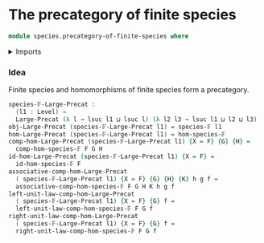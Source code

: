 # The precategory of finite species

```agda
module species.precategory-of-finite-species where
```

<details><summary>Imports</summary>

```agda
open import category-theory.large-precategories

open import foundation.universe-levels

open import species.morphisms-finite-species
open import species.species-of-finite-types
```

</details>

### Idea

Finite species and homomorphisms of finite species form a precategory.

```agda
species-𝔽-Large-Precat :
  (l1 : Level) →
  Large-Precat (λ l → lsuc l1 ⊔ lsuc l) (λ l2 l3 → lsuc l1 ⊔ l2 ⊔ l3)
obj-Large-Precat (species-𝔽-Large-Precat l1) = species-𝔽 l1
hom-Large-Precat (species-𝔽-Large-Precat l1) = hom-species-𝔽
comp-hom-Large-Precat (species-𝔽-Large-Precat l1) {X = F} {G} {H} =
  comp-hom-species-𝔽 F G H
id-hom-Large-Precat (species-𝔽-Large-Precat l1) {X = F} =
  id-hom-species-𝔽 F
associative-comp-hom-Large-Precat
  ( species-𝔽-Large-Precat l1) {X = F} {G} {H} {K} h g f =
  associative-comp-hom-species-𝔽 F G H K h g f
left-unit-law-comp-hom-Large-Precat
  ( species-𝔽-Large-Precat l1) {X = F} {G} f =
  left-unit-law-comp-hom-species-𝔽 F G f
right-unit-law-comp-hom-Large-Precat
  ( species-𝔽-Large-Precat l1) {X = F} {G} f =
  right-unit-law-comp-hom-species-𝔽 F G f
```

